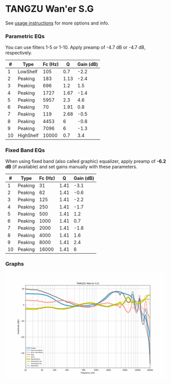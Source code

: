 # TANGZU Wan'er S.G
See [usage instructions](https://github.com/jaakkopasanen/AutoEq#usage) for more options and info.

### Parametric EQs
You can use filters 1-5 or 1-10. Apply preamp of -4.7 dB or -4.7 dB, respectively.

|   # | Type      |   Fc (Hz) |    Q |   Gain (dB) |
|-----|-----------|-----------|------|-------------|
|   1 | LowShelf  |       105 | 0.7  |        -2.2 |
|   2 | Peaking   |       183 | 1.13 |        -2.4 |
|   3 | Peaking   |       696 | 1.2  |         1.5 |
|   4 | Peaking   |      1727 | 1.67 |        -1.4 |
|   5 | Peaking   |      5957 | 2.3  |         4.6 |
|   6 | Peaking   |        70 | 1.91 |         0.8 |
|   7 | Peaking   |       119 | 2.68 |        -0.5 |
|   8 | Peaking   |      4453 | 6    |        -0.8 |
|   9 | Peaking   |      7096 | 6    |        -1.3 |
|  10 | HighShelf |     10000 | 0.7  |         3.4 |

### Fixed Band EQs
When using fixed band (also called graphic) equalizer, apply preamp of **-6.2 dB** (if available) and set gains manually with these parameters.

|   # | Type    |   Fc (Hz) |    Q |   Gain (dB) |
|-----|---------|-----------|------|-------------|
|   1 | Peaking |        31 | 1.41 |        -3.1 |
|   2 | Peaking |        62 | 1.41 |        -0.6 |
|   3 | Peaking |       125 | 1.41 |        -2.2 |
|   4 | Peaking |       250 | 1.41 |        -1.7 |
|   5 | Peaking |       500 | 1.41 |         1.2 |
|   6 | Peaking |      1000 | 1.41 |         0.7 |
|   7 | Peaking |      2000 | 1.41 |        -1.8 |
|   8 | Peaking |      4000 | 1.41 |         1.6 |
|   9 | Peaking |      8000 | 1.41 |         2.4 |
|  10 | Peaking |     16000 | 1.41 |         6   |

### Graphs
![](./TANGZU%20Wan'er%20S.G.png)
